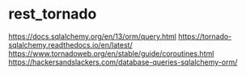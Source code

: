 # rest_tornado
https://docs.sqlalchemy.org/en/13/orm/query.html
https://tornado-sqlalchemy.readthedocs.io/en/latest/
https://www.tornadoweb.org/en/stable/guide/coroutines.html
https://hackersandslackers.com/database-queries-sqlalchemy-orm/